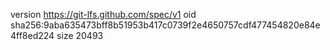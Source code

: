 version https://git-lfs.github.com/spec/v1
oid sha256:9aba635473bff8b51953b417c0739f2e4650757cdf477454820e84e4ff8ed224
size 20493

